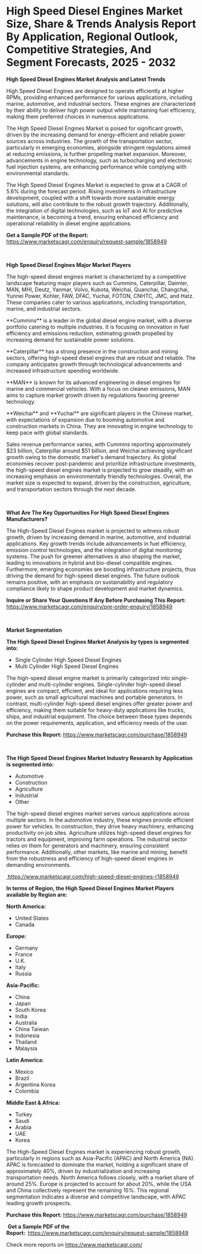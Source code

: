 <p><h1>High Speed Diesel Engines Market Size, Share & Trends Analysis Report By Application, Regional Outlook, Competitive Strategies, And Segment Forecasts, 2025 - 2032</h1></p><p><strong>High Speed Diesel Engines Market Analysis and Latest Trends</strong></p>
<p><p>High Speed Diesel Engines are designed to operate efficiently at higher RPMs, providing enhanced performance for various applications, including marine, automotive, and industrial sectors. These engines are characterized by their ability to deliver high power output while maintaining fuel efficiency, making them preferred choices in numerous applications.</p><p>The High Speed Diesel Engines Market is poised for significant growth, driven by the increasing demand for energy-efficient and reliable power sources across industries. The growth of the transportation sector, particularly in emerging economies, alongside stringent regulations aimed at reducing emissions, is further propelling market expansion. Moreover, advancements in engine technology, such as turbocharging and electronic fuel injection systems, are enhancing performance while complying with environmental standards.</p><p>The High Speed Diesel Engines Market is expected to grow at a CAGR of 5.6% during the forecast period. Rising investments in infrastructure development, coupled with a shift towards more sustainable energy solutions, will also contribute to the robust growth trajectory. Additionally, the integration of digital technologies, such as IoT and AI for predictive maintenance, is becoming a trend, ensuring enhanced efficiency and operational reliability in diesel engine applications.</p></p>
<p><strong>Get a Sample PDF of the Report:&nbsp;</strong> <a href="https://www.marketscagr.com/enquiry/request-sample/1858949?utm_campaign=2292&utm_medium=2&utm_source=Github&utm_content=ia&utm_term=19022025&utm_id=high-speed-diesel-engines">https://www.marketscagr.com/enquiry/request-sample/1858949</a></p>
<p>&nbsp;</p>
<p><strong>High Speed Diesel Engines Major Market Players</strong></p>
<p><p>The high-speed diesel engines market is characterized by a competitive landscape featuring major players such as Cummins, Caterpillar, Daimler, MAN, MHI, Deutz, Yanmar, Volvo, Kubota, Weichai, Quanchai, Changchai, Yunnei Power, Kohler, FAW, DFAC, Yuchai, FOTON, CNHTC, JMC, and Hatz. These companies cater to various applications, including transportation, marine, and industrial sectors.</p><p>**Cummins** is a leader in the global diesel engine market, with a diverse portfolio catering to multiple industries. It is focusing on innovation in fuel efficiency and emissions reduction, estimating growth propelled by increasing demand for sustainable power solutions.</p><p>**Caterpillar** has a strong presence in the construction and mining sectors, offering high-speed diesel engines that are robust and reliable. The company anticipates growth through technological advancements and increased infrastructure spending worldwide.</p><p>**MAN** is known for its advanced engineering in diesel engines for marine and commercial vehicles. With a focus on cleaner emissions, MAN aims to capture market growth driven by regulations favoring greener technology.</p><p>**Weichai** and **Yuchai** are significant players in the Chinese market, with expectations of expansion due to booming automotive and construction markets in China. They are innovating in engine technology to keep pace with global standards.</p><p>Sales revenue performance varies, with Cummins reporting approximately $23 billion, Caterpillar around $51 billion, and Weichai achieving significant growth owing to the domestic market's demand trajectory. As global economies recover post-pandemic and prioritize infrastructure investments, the high-speed diesel engines market is projected to grow steadily, with an increasing emphasis on environmentally friendly technologies. Overall, the market size is expected to expand, driven by the construction, agriculture, and transportation sectors through the next decade.</p></p>
<p>&nbsp;</p>
<p><strong>What Are The Key Opportunities For High Speed Diesel Engines Manufacturers?</strong></p>
<p><p>The High-Speed Diesel Engines market is projected to witness robust growth, driven by increasing demand in marine, automotive, and industrial applications. Key growth trends include advancements in fuel efficiency, emission control technologies, and the integration of digital monitoring systems. The push for greener alternatives is also shaping the market, leading to innovations in hybrid and bio-diesel compatible engines. Furthermore, emerging economies are boosting infrastructure projects, thus driving the demand for high-speed diesel engines. The future outlook remains positive, with an emphasis on sustainability and regulatory compliance likely to shape product development and market dynamics.</p></p>
<p><strong>Inquire or Share Your Questions If Any Before Purchasing This Report:</strong> <a href="https://www.marketscagr.com/enquiry/pre-order-enquiry/1858949?utm_campaign=2292&utm_medium=2&utm_source=Github&utm_content=ia&utm_term=19022025&utm_id=high-speed-diesel-engines">https://www.marketscagr.com/enquiry/pre-order-enquiry/1858949</a></p>
<p>&nbsp;</p>
<p><strong>Market Segmentation</strong></p>
<p><strong>The High Speed Diesel Engines Market Analysis by types is segmented into:</strong></p>
<p><ul><li>Single Cylinder High Speed Diesel Engines</li><li>Multi Cylinder High Speed Diesel Engines</li></ul></p>
<p><p>The high-speed diesel engine market is primarily categorized into single-cylinder and multi-cylinder engines. Single-cylinder high-speed diesel engines are compact, efficient, and ideal for applications requiring less power, such as small agricultural machines and portable generators. In contrast, multi-cylinder high-speed diesel engines offer greater power and efficiency, making them suitable for heavy-duty applications like trucks, ships, and industrial equipment. The choice between these types depends on the power requirements, application, and efficiency needs of the user.</p></p>
<p><strong>Purchase this Report:&nbsp;</strong><a href="https://www.marketscagr.com/purchase/1858949?utm_campaign=2292&utm_medium=2&utm_source=Github&utm_content=ia&utm_term=19022025&utm_id=high-speed-diesel-engines">https://www.marketscagr.com/purchase/1858949</a></p>
<p>&nbsp;</p>
<p><strong>The High Speed Diesel Engines Market Industry Research by Application is segmented into:</strong></p>
<p><ul><li>Automotive</li><li>Construction</li><li>Agriculture</li><li>Industrial</li><li>Other</li></ul></p>
<p><p>The high-speed diesel engines market serves various applications across multiple sectors. In the automotive industry, these engines provide efficient power for vehicles. In construction, they drive heavy machinery, enhancing productivity on job sites. Agriculture utilizes high-speed diesel engines for tractors and equipment, improving farm operations. The industrial sector relies on them for generators and machinery, ensuring consistent performance. Additionally, other markets, like marine and mining, benefit from the robustness and efficiency of high-speed diesel engines in demanding environments.</p></p>
<p><a href="https://www.marketscagr.com/high-speed-diesel-engines-r1858949?utm_campaign=2292&utm_medium=2&utm_source=Github&utm_content=ia&utm_term=19022025&utm_id=high-speed-diesel-engines">&nbsp;https://www.marketscagr.com/high-speed-diesel-engines-r1858949</a></p>
<p><strong>In terms of Region, the High Speed Diesel Engines Market Players available by Region are:</strong></p>
<p>
    <p> <strong> North America: </strong>
        <ul>
            <li>United States</li>
            <li>Canada</li>
        </ul>
        </p> 
    <p> <strong> Europe: </strong>
        <ul>
            <li>Germany</li>
            <li>France</li>
            <li>U.K.</li>
            <li>Italy</li>
            <li>Russia</li>
        </ul>
        </p> 
    <p> <strong> Asia-Pacific: </strong>
        <ul>
            <li>China</li>
            <li>Japan</li>
            <li>South Korea</li>
            <li>India</li>
            <li>Australia</li>
            <li>China Taiwan</li>
            <li>Indonesia</li>
            <li>Thailand</li>
            <li>Malaysia</li>
        </ul>
        </p> 
    <p> <strong> Latin America: </strong>
        <ul>
            <li>Mexico</li>
            <li>Brazil</li>
            <li>Argentina Korea</li>
            <li>Colombia</li>
        </ul>
        </p> 
    <p> <strong> Middle East & Africa: </strong>
        <ul>
            <li>Turkey</li>
            <li>Saudi</li>
            <li>Arabia</li>
            <li>UAE</li>
            <li>Korea</li>
        </ul>
    </p>
    </p>
<p><p>The High-Speed Diesel Engines market is experiencing robust growth, particularly in regions such as Asia-Pacific (APAC) and North America (NA). APAC is forecasted to dominate the market, holding a significant share of approximately 40%, driven by industrialization and increasing transportation needs. North America follows closely, with a market share of around 25%. Europe is projected to account for about 20%, while the USA and China collectively represent the remaining 15%. This regional segmentation indicates a diverse and competitive landscape, with APAC leading growth prospects.</p></p>
<p><strong>Purchase this Report: </strong><a href="https://www.marketscagr.com/purchase/1858949?utm_campaign=2292&utm_medium=2&utm_source=Github&utm_content=ia&utm_term=19022025&utm_id=high-speed-diesel-engines">https://www.marketscagr.com/purchase/1858949</a></p>
<p>&nbsp;<strong>Get a Sample PDF of the Report:&nbsp;&nbsp;</strong><a href="https://www.marketscagr.com/enquiry/request-sample/1858949?utm_campaign=2292&utm_medium=2&utm_source=Github&utm_content=ia&utm_term=19022025&utm_id=high-speed-diesel-engines">https://www.marketscagr.com/enquiry/request-sample/1858949</a></p>
<p><strong></strong></p>
<p>Check more reports on <a href="https://www.marketscagr.com/?utm_campaign=2292&utm_medium=2&utm_source=Github&utm_content=ia&utm_term=19022025&utm_id=high-speed-diesel-engines">https://www.marketscagr.com/</a></p>